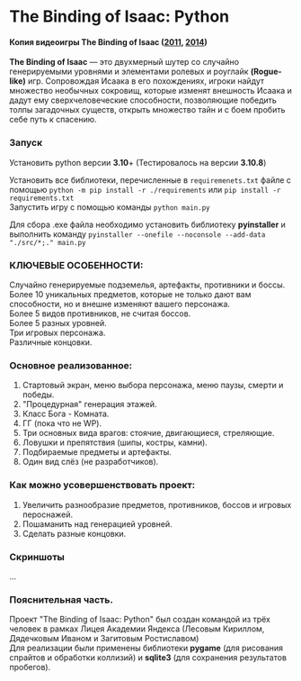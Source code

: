 # The Binding of Isaac: Python

#### Копия видеоигры The Binding of Isaac ([2011](https://store.steampowered.com/app/113200/The_Binding_of_Isaac), [2014](https://store.steampowered.com/app/250900/The_Binding_of_Isaac_Rebirth/))

**The Binding of Isaac** — это двухмерный шутер со случайно генерируемыми уровнями и элементами ролевых и роуглайк **(Rogue-like)** игр. Сопровождая Исаака в его похождениях, игроки найдут множество необычных сокровищ, которые изменят внешность Исаака и дадут ему сверхчеловеческие способности, позволяющие победить толпы загадочных существ, открыть множество тайн и с боем пробить себе путь к спасению. 

### Запуск

Установить python версии **3.10**+
(Тестировалось на версии **3.10.8**)

Установить все библиотеки, перечисленные в `requiremenets.txt` файле с
помощью `python -m pip install -r ./requirements` или `pip install -r requirements.txt`\
Запустить игру с помощью команды `python main.py`

Для сбора .exe файла необходимо установить библиотеку **pyinstaller** и выполнить команду `pyinstaller --onefile --noconsole --add-data "./src/*;." main.py`

### КЛЮЧЕВЫЕ ОСОБЕННОСТИ: 

Случайно генерируемые подземелья, артефакты, противники и боссы. \
Более 10 уникальных предметов, которые не только дают вам способности, но и внешне изменяют вашего персонажа.\
Более 5 видов противников, не считая боссов.\
Более 5 разных уровней.\
Три игровых персонажа.\
Различные концовки.

### Основное реализованное:

1) Стартовый экран, меню выбора персонажа, меню паузы, смерти и победы.
2) "Процедурная" генерация этажей.
3) Класс Бога - Комната.
4) ГГ (пока что не WP).
5) Три основных вида врагов: стоячие, двигающиеся, стреляющие.
6) Ловушки и препятствия (шипы, костры, камни).
7) Подбираемые предметы и артефакты.
8) Один вид слёз (не разработчиков).

### Как можно усовершенствовать проект:

1) Увеличить разнообразие предметов, противников, боссов и игровых пероснажей.
2) Пошаманить над генерацией уровней.
3) Сделать разные концовки.

### Скриншоты
...


### Пояснительная часть.
Проект "The Binding of Isaac: Python" был создан командой из трёх человек в рамках Лицея Академии Яндекса (Лесовым Кириллом, Дядечковым Иваном и Загитовым Ростиславом)\
Для реализации были применены библиотеки **pygame** (для рисования спрайтов и обработки коллизий) и **sqlite3** (для сохранения результатов пробегов).
